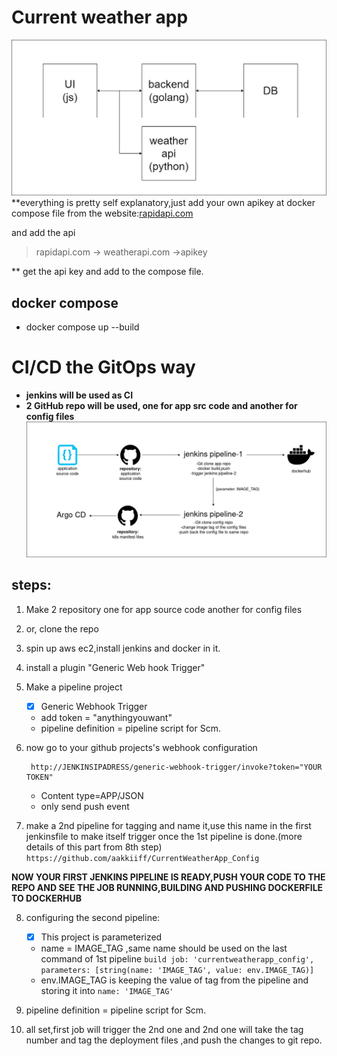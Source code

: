 # Current weather app

![diagram](https://github.com/aakkiiff/CurrentWeatherApp/blob/master/Diagram.jpg?raw=true)
**everything is pretty self explanatory,just add your own apikey at docker compose file from the website:[rapidapi.com](https://rapidapi.com/)

and add the api 

> rapidapi.com -> weatherapi.com ->apikey

 **
 get the api key and add to the compose file.

## docker compose

 - docker compose up --build

# CI/CD the GitOps way
- **jenkins will be used as CI**
- **2 GitHub repo will be used, one for app src code and another for config files**
![diagram](https://github.com/aakkiiff/CurrentWeatherApp/blob/master/Diagram2.jpg?raw=true)
## steps:
1. Make 2 repository one for app source code another for config files
2. or, clone the repo
3. spin up aws ec2,install jenkins and docker in it.
4. install a plugin "Generic Web hook Trigger"
5. Make a pipeline project
	
	- [x] Generic Webhook Trigger
	- add token = "anythingyouwant"
	- pipeline definition = pipeline script for Scm.
6. now go to your github projects's webhook configuration  
	

	    http://JENKINSIPADRESS/generic-webhook-trigger/invoke?token="YOUR TOKEN"

	 - Content type=APP/JSON
	 - only send push event 
7. make a 2nd pipeline for tagging and name it,use this name in the first jenkinsfile to make itself trigger once the 1st pipeline is done.(more details of this part from 8th step)
`https://github.com/aakkiiff/CurrentWeatherApp_Config`
	 
**NOW YOUR FIRST JENKINS PIPELINE IS READY,PUSH YOUR CODE TO THE REPO AND SEE THE JOB RUNNING,BUILDING AND PUSHING DOCKERFILE TO DOCKERHUB**

8. configuring the second pipeline:
	

	 - [x] This project is parameterized
	 - name = IMAGE_TAG ,same name should be used on the last command of 1st pipeline `build job: 'currentweatherapp_config', parameters: [string(name: 'IMAGE_TAG', value: env.IMAGE_TAG)]`
	 - env.IMAGE_TAG is keeping the value of tag from the pipeline and storing it into `name: 'IMAGE_TAG'`
	
9. pipeline definition = pipeline script for Scm.

10. all set,first job will trigger the 2nd one and 2nd one will take the tag number and tag the deployment files ,and push the changes  to git repo.
